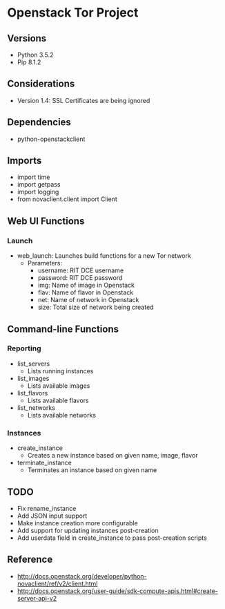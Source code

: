 # Openstack Tor Project

## Versions
- Python 3.5.2
- Pip 8.1.2

## Considerations
- Version 1.4: SSL Certificates are being ignored

## Dependencies
- python-openstackclient

## Imports
- import time
- import getpass
- import logging
- from novaclient.client import Client

## Web UI Functions
### Launch
- web_launch: Launches build functions for a new Tor network
  * Parameters: 
    * username: RIT DCE username
	* password: RIT DCE password
	* img: Name of image in Openstack
	* flav: Name of flavor in Openstack
	* net: Name of network in Openstack
	* size: Total size of network being created

## Command-line Functions
### Reporting
- list_servers
  * Lists running instances
- list_images
  * Lists available images
- list_flavors
  * Lists available flavors
- list_networks
  * Lists available networks

### Instances
- create_instance
  * Creates a new instance based on given name, image, flavor
- terminate_instance 
  * Terminates an instance based on given name
  
## TODO
- Fix rename_instance
- Add JSON input support
- Make instance creation more configurable
- Add support for updating instances post-creation
- Add userdata field in create_instance to pass post-creation scripts
  
## Reference
- http://docs.openstack.org/developer/python-novaclient/ref/v2/client.html
- http://docs.openstack.org/user-guide/sdk-compute-apis.html#create-server-api-v2
